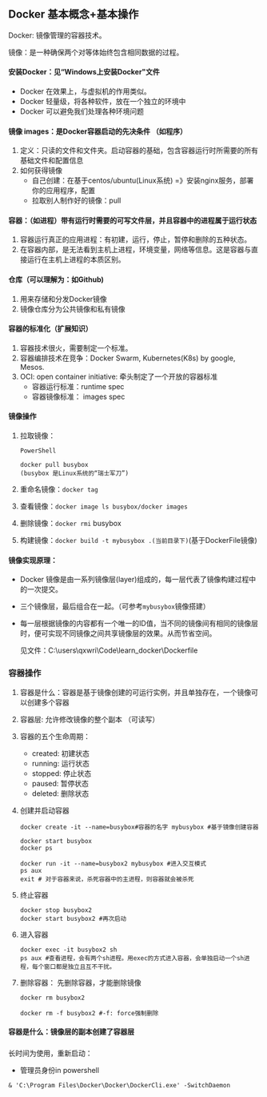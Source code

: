 ## Docker 基本概念+基本操作

Docker: 镜像管理的容器技术。

镜像：是一种确保两个对等体始终包含相同数据的过程。

#### 安装Docker：见“Windows上安装Docker"文件

- Docker 在效果上，与虚拟机的作用类似。
- Docker 轻量级，将各种软件，放在一个独立的环境中
- Docker 可以避免我们处理各种环境问题

#### 镜像 images：是Docker容器启动的先决条件 （如程序）

1. 定义：只读的文件和文件夹。启动容器的基础，包含容器运行时所需要的所有基础文件和配置信息
2. 如何获得镜像
   - 自己创建：在基于centos/ubuntu(Linux系统) =》安装nginx服务，部署你的应用程序，配置
   - 拉取别人制作好的镜像：pull

#### 容器：（如进程）带有运行时需要的可写文件层，并且容器中的进程属于运行状态

1. 容器运行真正的应用进程：有初建，运行，停止，暂停和删除的五种状态。
2. 在容器内部，是无法看到主机上进程，环境变量，网络等信息。这是容器与直接运行在主机上进程的本质区别。

#### 仓库（可以理解为：如Github)

1. 用来存储和分发Docker镜像
2. 镜像仓库分为公共镜像和私有镜像

#### 容器的标准化（扩展知识）

1. 容器技术很火，需要制定一个标准。
2. 容器编排技术在竞争：Docker Swarm, Kubernetes(K8s) by google, Mesos.
3. OCI: open container initiative: 牵头制定了一个开放的容器标准
   - 容器运行标准：runtime spec
   - 容器镜像标准： images spec

#### 镜像操作 

1. 拉取镜像：

   ```
   PowerShell
   
   docker pull busybox
   (busybox 是Linux系统的“瑞士军刀”)
   ```

   

2. 重命名镜像：`docker tag`

3. 查看镜像：`docker image ls busybox/docker images`

4. 删除镜像：`docker rmi` busybox

5. 构建镜像：`docker build -t mybusybox .(当前目录下)`(基于DockerFile镜像)

#### 镜像实现原理：

- Docker 镜像是由一系列镜像层(layer)组成的，每一层代表了镜像构建过程中的一次提交。

- 三个镜像层，最后组合在一起。（可参考`mybusybox`镜像搭建）

- 每一层根据镜像的内容都有一个唯一的ID值，当不同的镜像间有相同的镜像层时，便可实现不同镜像之间共享镜像层的效果。从而节省空间。

  见文件：C:\users\qxwri\Code\learn_docker\Dockerfile

### 容器操作

1. 容器是什么：容器是基于镜像创建的可运行实例，并且单独存在，一个镜像可以创建多个容器

2. 容器层: 允许修改镜像的整个副本 （可读写）

3. 容器的五个生命周期：

   - created: 初建状态
   - running: 运行状态
   - stopped: 停止状态
   - paused: 暂停状态
   - deleted: 删除状态

4. 创建并启动容器

   ```
   docker create -it --name=busybox#容器的名字 mybusybox #基于镜像创建容器
   ```

   ```
   docker start busybox
   docker ps
   ```

   ```
   docker run -it --name=busybox2 mybusybox #进入交互模式
   ps aux
   exit # 对于容器来说，杀死容器中的主进程，则容器就会被杀死
   ```

5. 终止容器

   ```
   docker stop busybox2
   docker start busybox2 #再次启动
   ```

6. 进入容器

   ```
   docker exec -it busybox2 sh
   ps aux #查看进程，会有两个sh进程。用exec的方式进入容器，会单独启动一个sh进程，每个窗口都是独立且互不干扰。
   ```

7. 删除容器： 先删除容器，才能删除镜像

   ```
   docker rm busybox2
   ```

   ```
   docker rm -f busybox2 #-f: force强制删除
   ```

#### 容器是什么：镜像层的副本创建了容器层

### 

长时间为使用，重新启动：

- 管理员身份in powershell

```
& 'C:\Program Files\Docker\Docker\DockerCli.exe' -SwitchDaemon
```

